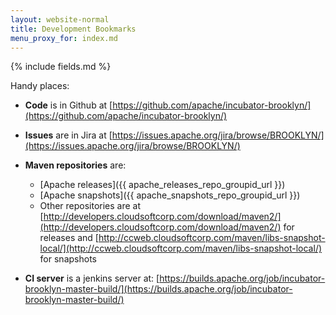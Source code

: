 ```yaml
---
layout: website-normal
title: Development Bookmarks
menu_proxy_for: index.md
---
```


{% include fields.md %}

Handy places:

* **Code** is in Github at [https://github.com/apache/incubator-brooklyn/](https://github.com/apache/incubator-brooklyn/)

* **Issues** are in Jira at [https://issues.apache.org/jira/browse/BROOKLYN/](https://issues.apache.org/jira/browse/BROOKLYN/)

* **Maven repositories** are:
  * [Apache releases]({{ apache_releases_repo_groupid_url }})
  * [Apache snapshots]({{ apache_snapshots_repo_groupid_url }})
  * Other repositories are at [http://developers.cloudsoftcorp.com/download/maven2/](http://developers.cloudsoftcorp.com/download/maven2/) for releases 
  and [http://ccweb.cloudsoftcorp.com/maven/libs-snapshot-local/](http://ccweb.cloudsoftcorp.com/maven/libs-snapshot-local/) for snapshots
            
* **CI server** is a jenkins server at: [https://builds.apache.org/job/incubator-brooklyn-master-build/](https://builds.apache.org/job/incubator-brooklyn-master-build/)

